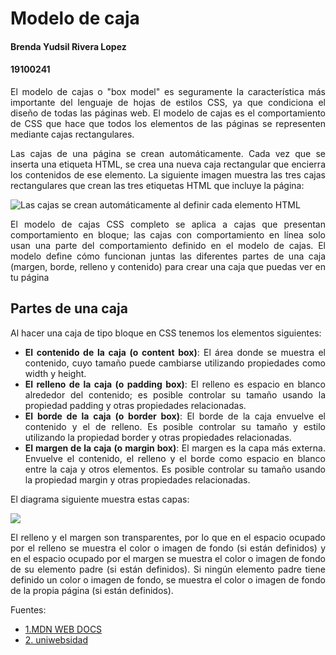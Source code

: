 Modelo de caja
=============

#### **Brenda Yudsil Rivera Lopez**
#### **19100241**

<div style="text-align: justify">
El modelo de cajas o "box model" es seguramente la característica más importante del lenguaje de hojas de estilos CSS, ya que condiciona el diseño de todas las páginas web. El modelo de cajas es el comportamiento de CSS que hace que todos los elementos de las páginas se representen mediante cajas rectangulares.

Las cajas de una página se crean automáticamente. Cada vez que se inserta una etiqueta HTML, se crea una nueva caja rectangular que encierra los contenidos de ese elemento. La siguiente imagen muestra las tres cajas rectangulares que crean las tres etiquetas HTML que incluye la página: 


![](https://uniwebsidad.com/static/libros/imagenes/css/f0402.gif "Las cajas se crean automáticamente al definir cada elemento HTML")

 
El modelo de cajas CSS completo se aplica a cajas que presentan comportamiento en bloque; las cajas con comportamiento en línea solo usan una parte del comportamiento definido en el modelo de cajas. El modelo define cómo funcionan juntas las diferentes partes de una caja (margen, borde, relleno y contenido) para crear una caja que puedas ver en tu página

## Partes de una caja
Al hacer una caja de tipo bloque en CSS tenemos los elementos siguientes:
+ **El contenido de la caja (o content box)**: El área donde se muestra el contenido, cuyo tamaño puede cambiarse utilizando propiedades como width y height.
+ **El relleno de la caja (o padding box)**: El relleno es espacio en blanco alrededor del contenido; es posible controlar su tamaño usando la propiedad padding y otras propiedades relacionadas.
+ **El borde de la caja (o border box)**: El borde de la caja envuelve el contenido y el de relleno. Es posible controlar su tamaño y estilo utilizando la propiedad border y otras propiedades relacionadas.
+ **El margen de la caja (o margin box)**: El margen es la capa más externa. Envuelve el contenido, el relleno y el borde como espacio en blanco entre la caja y otros elementos. Es posible controlar su tamaño usando la propiedad margin y otras propiedades relacionadas.

El diagrama siguiente muestra estas capas:

![](https://media.prod.mdn.mozit.cloud/attachments/2019/03/19/16558/29c6fe062e42a327fb549a081bc56632/box-model.png)

El relleno y el margen son transparentes, por lo que en el espacio ocupado por el relleno se muestra el color o imagen de fondo (si están definidos) y en el espacio ocupado por el margen se muestra el color o imagen de fondo de su elemento padre (si están definidos). Si ningún elemento padre tiene definido un color o imagen de fondo, se muestra el color o imagen de fondo de la propia página (si están definidos).

Fuentes:
- [1.MDN WEB DOCS](https://developer.mozilla.org/es/docs/Learn/CSS/Building_blocks/The_box_model)
- [2. uniwebsidad](https://uniwebsidad.com/libros/css/capitulo-4)